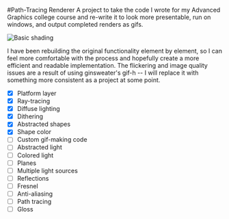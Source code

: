 #Path-Tracing Renderer
A project to take the code I wrote for my Advanced Graphics college course
and re-write it to look more presentable, run on windows, and output completed
renders as gifs.

![Basic shading](http://cchanna.github.io/path-tracing-renderer/test.gif)

I have been rebuilding the original functionality element by element, so I can
feel more comfortable with the process and hopefully create a more efficient and
readable implementation. The flickering and image quality issues are a result
of using ginsweater's gif-h -- I will replace it with something more consistent
as a project at some point.

- [X] Platform layer
- [X] Ray-tracing
- [X] Diffuse lighting
- [X] Dithering
- [X] Abstracted shapes
- [X] Shape color
- [ ] Custom gif-making code
- [ ] Abstracted light
- [ ] Colored light
- [ ] Planes
- [ ] Multiple light sources
- [ ] Reflections
- [ ] Fresnel
- [ ] Anti-aliasing
- [ ] Path tracing
- [ ] Gloss
